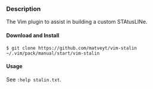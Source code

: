 ### Description

The Vim plugin to assist in building a custom STAtusLINe.

#### Download and Install

```
$ git clone https://github.com/matveyt/vim-stalin ~/.vim/pack/manual/start/vim-stalin
```

#### Usage

See `:help stalin.txt`.
